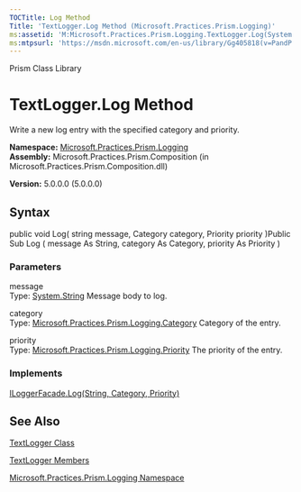```yaml
---
TOCTitle: Log Method
Title: 'TextLogger.Log Method (Microsoft.Practices.Prism.Logging)'
ms:assetid: 'M:Microsoft.Practices.Prism.Logging.TextLogger.Log(System.String,Microsoft.Practices.Prism.Logging.Category,Microsoft.Practices.Prism.Logging.Priority)'
ms:mtpsurl: 'https://msdn.microsoft.com/en-us/library/Gg405818(v=PandP.50)'
---
```


Prism Class Library

TextLogger.Log Method
=========================

Write a new log entry with the specified category and priority.

**Namespace:** [Microsoft.Practices.Prism.Logging](https://msdn.microsoft.com/n:microsoft.practices.prism.logging)
**Assembly:** Microsoft.Practices.Prism.Composition (in Microsoft.Practices.Prism.Composition.dll)

**Version:** 5.0.0.0 (5.0.0.0)

## Syntax


<span id="syntaxToggle"></span>public void Log( string message, Category category, Priority priority )Public Sub Log ( message As String, category As Category, priority As Priority )

### Parameters

message  
Type: [System.String](http://msdn2.microsoft.com/en-us/library/s1wwdcbf)
Message body to log.

category  
Type: [Microsoft.Practices.Prism.Logging.Category](https://msdn.microsoft.com/t:microsoft.practices.prism.logging.category)
Category of the entry.

priority  
Type: [Microsoft.Practices.Prism.Logging.Priority](https://msdn.microsoft.com/t:microsoft.practices.prism.logging.priority)
The priority of the entry.

### Implements

[ILoggerFacade.Log(String, Category, Priority)](https://msdn.microsoft.com/m:microsoft.practices.prism.logging.iloggerfacade.log(system.string%2cmicrosoft.practices.prism.logging.category%2cmicrosoft.practices.prism.logging.priority))

See Also
--------


[TextLogger Class](https://msdn.microsoft.com/t:microsoft.practices.prism.logging.textlogger)

[TextLogger Members](https://msdn.microsoft.com/allmembers.t:microsoft.practices.prism.logging.textlogger)

[Microsoft.Practices.Prism.Logging Namespace](https://msdn.microsoft.com/n:microsoft.practices.prism.logging)
